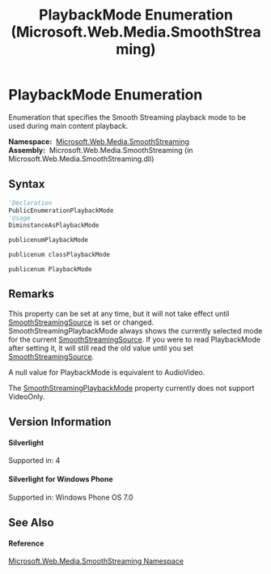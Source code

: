 ﻿---
title: PlaybackMode Enumeration (Microsoft.Web.Media.SmoothStreaming)
TOCTitle: PlaybackMode Enumeration
ms:assetid: T:Microsoft.Web.Media.SmoothStreaming.PlaybackMode
ms:mtpsurl: https://msdn.microsoft.com/en-us/library/microsoft.web.media.smoothstreaming.playbackmode(v=VS.90)
ms:contentKeyID: 31469294
ms.date: 05/02/2012
mtps_version: v=VS.90
f1_keywords:
- Microsoft.Web.Media.SmoothStreaming.PlaybackMode
- Microsoft.Web.Media.SmoothStreaming.PlaybackMode.AudioOnly
- Microsoft.Web.Media.SmoothStreaming.PlaybackMode.AudioVideo
- Microsoft.Web.Media.SmoothStreaming.PlaybackMode.VideoOnly
dev_langs:
- CSharp
- JScript
- VB
- c++
api_location:
- Microsoft.Web.Media.SmoothStreaming.dll
api_name:
- Microsoft.Web.Media.SmoothStreaming.PlaybackMode
- Microsoft.Web.Media.SmoothStreaming.PlaybackMode.VideoOnly
- Microsoft.Web.Media.SmoothStreaming.PlaybackMode.AudioOnly
- Microsoft.Web.Media.SmoothStreaming.PlaybackMode.AudioVideo
api_type:
- Managed
topic_type:
- apiref
- kbSyntax
product_family_name: VS
ROBOTS: INDEX,FOLLOW
---

# PlaybackMode Enumeration

Enumeration that specifies the Smooth Streaming playback mode to be used during main content playback.

**Namespace:**  [Microsoft.Web.Media.SmoothStreaming](microsoft-web-media-smoothstreaming-namespace_1.md)  
**Assembly:**  Microsoft.Web.Media.SmoothStreaming (in Microsoft.Web.Media.SmoothStreaming.dll)

## Syntax

``` vb
'Declaration
PublicEnumerationPlaybackMode
'Usage
DiminstanceAsPlaybackMode
```

``` csharp
publicenumPlaybackMode
```

``` c++
publicenum classPlaybackMode
```

``` jscript
publicenum PlaybackMode
```

## Remarks

This property can be set at any time, but it will not take effect until [SmoothStreamingSource](smoothstreamingmediaelement-smoothstreamingsource-property-microsoft-web-media-smoothstreaming_1.md) is set or changed. SmoothStreamingPlaybackMode always shows the currently selected mode for the current [SmoothStreamingSource](smoothstreamingmediaelement-smoothstreamingsource-property-microsoft-web-media-smoothstreaming_1.md). If you were to read PlaybackMode after setting it, it will still read the old value until you set [SmoothStreamingSource](smoothstreamingmediaelement-smoothstreamingsource-property-microsoft-web-media-smoothstreaming_1.md).

A null value for PlaybackMode is equivalent to AudioVideo.

The [SmoothStreamingPlaybackMode](smoothstreamingmediaelement-smoothstreamingplaybackmode-property-microsoft-web-media-smoothstreaming_1.md) property currently does not support VideoOnly.

## Version Information

#### Silverlight

Supported in: 4  

#### Silverlight for Windows Phone

Supported in: Windows Phone OS 7.0  

## See Also

#### Reference

[Microsoft.Web.Media.SmoothStreaming Namespace](microsoft-web-media-smoothstreaming-namespace_1.md)

